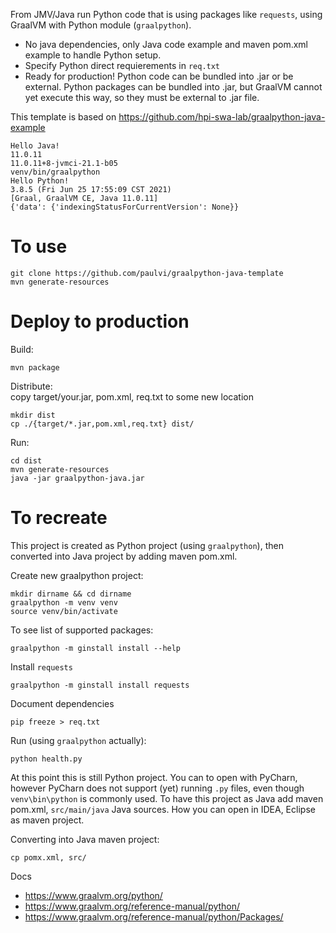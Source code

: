 
From JMV/Java run Python code that is using packages like `requests`,
using GraalVM with Python module (`graalpython`).


- No java dependencies, only Java code example and maven pom.xml example to handle Python setup.
- Specify Python direct requierements in `req.txt`
- Ready for production! Python code can be bundled into .jar or be external.
 Python packages can be bundled into .jar, but GraalVM cannot yet execute this way, 
 so they must be external to .jar file.

This template is based on https://github.com/hpi-swa-lab/graalpython-java-example

```
Hello Java!
11.0.11
11.0.11+8-jvmci-21.1-b05
venv/bin/graalpython
Hello Python!
3.8.5 (Fri Jun 25 17:55:09 CST 2021)
[Graal, GraalVM CE, Java 11.0.11]
{'data': {'indexingStatusForCurrentVersion': None}}
```

# To use

    git clone https://github.com/paulvi/graalpython-java-template
    mvn generate-resources

# Deploy to production

Build:

    mvn package

Distribute:  
copy target/your.jar, pom.xml, req.txt to some new location   

    mkdir dist
    cp ./{target/*.jar,pom.xml,req.txt} dist/

Run:

    cd dist
    mvn generate-resources
    java -jar graalpython-java.jar


# To recreate

This project is created as Python project (using `graalpython`),
then converted into Java project by adding maven pom.xml.

Create new graalpython project:

    mkdir dirname && cd dirname
    graalpython -m venv venv
    source venv/bin/activate

To see list of supported packages:

    graalpython -m ginstall install --help

Install `requests`

    graalpython -m ginstall install requests

Document dependencies

    pip freeze > req.txt

Run (using `graalpython` actually):

    python health.py

At this point this is still Python project. 
You can to open with PyCharn, however PyCharn does not support (yet) running `.py` files, 
even though `venv\bin\python` is commonly used.
To have this project as Java add maven pom.xml, `src/main/java` Java sources.
How you can open in IDEA, Eclipse as maven project.

Converting into Java maven project:

    cp pomx.xml, src/

Docs
- https://www.graalvm.org/python/
- https://www.graalvm.org/reference-manual/python/
- https://www.graalvm.org/reference-manual/python/Packages/
